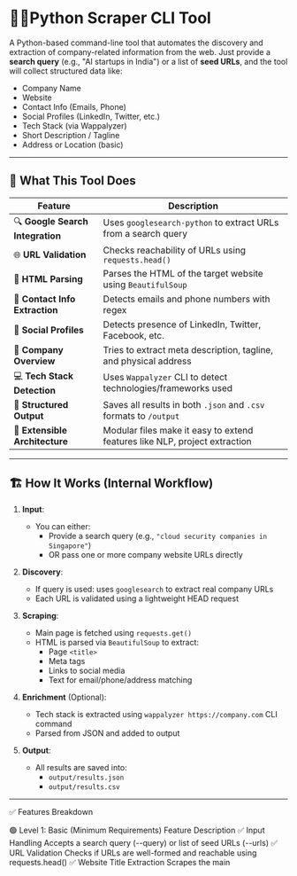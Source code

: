 # 🕵️‍♂️Python Scraper CLI Tool

A Python-based command-line tool that automates the discovery and extraction of company-related information from the web. Just provide a **search query** (e.g., "AI startups in India") or a list of **seed URLs**, and the tool will collect structured data like:

- Company Name  
- Website  
- Contact Info (Emails, Phone)  
- Social Profiles (LinkedIn, Twitter, etc.)  
- Tech Stack (via Wappalyzer)  
- Short Description / Tagline  
- Address or Location (basic)

---



## 🚀 What This Tool Does

| Feature                            | Description                                                                 |
|------------------------------------|-----------------------------------------------------------------------------|
| 🔍 **Google Search Integration**   | Uses `googlesearch-python` to extract URLs from a search query             |
| 🌐 **URL Validation**              | Checks reachability of URLs using `requests.head()`                        |
| 🧹 **HTML Parsing**                | Parses the HTML of the target website using `BeautifulSoup`               |
| 📧 **Contact Info Extraction**     | Detects emails and phone numbers with regex                               |
| 👤 **Social Profiles**             | Detects presence of LinkedIn, Twitter, Facebook, etc.                      |
| 🏢 **Company Overview**            | Tries to extract meta description, tagline, and physical address           |
| 💻 **Tech Stack Detection**        | Uses `Wappalyzer` CLI to detect technologies/frameworks used               |
| 🧾 **Structured Output**           | Saves all results in both `.json` and `.csv` formats to `/output`          |
| 🧠 **Extensible Architecture**     | Modular files make it easy to extend features like NLP, project extraction |

---



## 🏗️ How It Works (Internal Workflow)

1. **Input**:
   - You can either:
     - Provide a search query (e.g., `"cloud security companies in Singapore"`)
     - OR pass one or more company website URLs directly

2. **Discovery**:
   - If query is used: uses `googlesearch` to extract real company URLs
   - Each URL is validated using a lightweight HEAD request

3. **Scraping**:
   - Main page is fetched using `requests.get()`
   - HTML is parsed via `BeautifulSoup` to extract:
     - Page `<title>`
     - Meta tags
     - Links to social media
     - Text for email/phone/address matching

4. **Enrichment** (Optional):
   - Tech stack is extracted using `wappalyzer https://company.com` CLI command
   - Parsed from JSON and added to output

5. **Output**:
   - All results are saved into:
     - `output/results.json`
     - `output/results.csv`

---


✅ Features Breakdown


🟢 Level 1: Basic (Minimum Requirements)
Feature	Description
✅ Input Handling	Accepts a search query (--query) or list of seed URLs (--urls)
✅ URL Validation	Checks if URLs are well-formed and reachable using requests.head()
✅ Website Title Extraction	Scrapes the main <title> of the site to infer company name
✅ Email Extraction	Extracts emails using regex from visible site content
✅ Phone Number Extraction	Extracts phone numbers using regex
✅ JSON/CSV Output	Structured results saved to output/results.json and output/results.csv
✅ Error Handling	Gracefully handles unreachable sites or missing fields



🟡 Level 2: Medium (Enhanced Information Extraction)
Feature	Description
✅ Meta Description	Extracts <meta name="description"> tag for company tagline/summary
✅ Social Profiles	Detects LinkedIn, Twitter, Facebook URLs from the homepage
✅ Address/Location (Heuristic)	Extracts address using keyword heuristics like "Location", "Visit us at"
✅ Organized Output	Combines basic + medium fields into a single result object per company
✅ Modular Codebase	Separation of logic into scraper.py, utils.py, enrichment.py, etc.



🔵 Level 3: Advanced (Enriched & Intelligent)
Feature	Description
✅ Tech Stack Detection	Uses Wappalyzer CLI to list technologies
⚙️ Project Detection (Planned)	Crawl "About", "Projects", "Blog" pages to identify ongoing work
⚙️ Competitor Analysis (Planned)	Identify competitors via NLP on site content or external enrichment
⚙️ NLP Summary (Planned)	Use NLP models (spaCy / transformers) to generate brief profile summary
⚙️ API Enrichment (Planned)	Integrate Clearbit or Crunchbase for funding, location, industry data

🧠 Feature Summary Table
Category	Features Included
Basic	Query input, seed URLs, title, emails, phones, URL validation, error handling
Medium	Meta tags, social links, address detection, modular structure, CSV/JSON output
Advanced	Tech stack detection via Wappalyzer, optional future NLP/API integrations




## 🧪 Sample Output

CLI Prompt : "Game Developement startups in india"  

  CLI :   python main.py --query "game development startups in india" 


```json
{
    "company_name": "Top Game Development Companies in India | Indian Gaming Companies",
    "website": "https://www.juegostudio.com/blog/best-game-development-companies-in-india",
    "emails": [
      "info@juegostudio.com",
      "info.usa@juegostudio.com",
      "info.uk@juegostudio.com"
    ],
    "phones": [
      " 560 078",
      "+44 75 8784 0496",
      "+91 89298-0841",
      " 575006",
      "+1 (940)-2185249",
      "+966 50 269 7450"
    ],
    "social_links": {
      "facebook": "https://www.facebook.com/JuegoStudioPrivateLimited/",
      "twitter": "https://www.twitter.com/juegostudio",
      "linkedin": "https://www.linkedin.com/company/juego-studio"
    },
    "description": "Partner with one of India\u2019s leading game development companies to create engaging, cross-platform games with unique design and development solutions.",
    "address": "",
    "tech_stack": []
  }
```

📦 Output Details (Where & What Is Saved)

The tool automatically stores scraped company data in two formats:

Format	  File Name	          Location	                          Description
✅ CSV	results.csv	      output/ folder	             Easy to open in Excel, Sheets, etc.
✅ JSON	results.json	  output/ folder	         Structured data for programmatic usage

✅ Both files are automatically created after each successful run of the CLI.




🧰 Technology Stack
Purpose	Tool / Library
Web scraping	requests, beautifulsoup4
Query → URLs	googlesearch-python
Validation	requests.head()
Regex Matching	re
Tech Stack Enrich	Wappalyzer CLI
Output Serialization	json, csv


🧑‍💻 Setup Instructions
🔸 Step 1: Clone the Repo
bash
Copy
Edit
git clone <your-repo-url>
cd company_scraper
🔸 Step 2: Create a Virtual Environment
bash
Copy
Edit
python3 -m venv venv
source venv/bin/activate
🔸 Step 3: Install Dependencies
bash
Copy
Edit
pip install -r requirements.txt
If you see externally-managed-environment error, use a virtualenv or pass --break-system-packages


You must have Node.js installed.



🧪 Usage Examples


📌 Use a Search Query
bash
Copy
Edit
python main.py --query "biotech startups in Europe"


📌 Use Specific URLs
bash
Copy
Edit
python main.py --urls https://example1.com https://example2.com
Results will be saved in:

output/results.json

output/results.csv



🧱 File Structure
graphql
Copy
Edit
company_scraper/
├── main.py             # CLI entry point
├── scraper.py          # HTML parsing and field extraction
├── enrichment.py       # Tech stack detection using Wappalyzer
├── utils.py            # URL validation, query → URLs
├── output.py           # Writers for JSON and CSV
├── requirements.txt
└── README.md



⚠️ Limitations & Notes
Detection of physical address, year, projects, etc. is best-effort and heuristic-based.

Wappalyzer requires Node.js & CLI access .

Google Search via googlesearch-python might block if overused (you can switch to SerpAPI or Bing API for scaling).

NLP project detection, funding data, or LinkedIn API integration can be added later as advanced extensions.



🌱 Future Enhancements
NLP-based project & competitor extraction from About pages

Funding/enrichment via Clearbit or Crunchbase API

GUI version with dashboard interface

Export to Excel or Google Sheets

Background scraping with queue handling (async)



🤝 Contribution & Customization
Feel free to fork, customize modules, or request advanced features like:

Semantic matching (NLP)

Web crawling beyond homepage

Django or Streamlit-based frontend for this tool



🧑 Author
Dhanush Kumar V.
MERN Stack Developer | Automation Enthusiast | Full Stack Problem Solver

Crafted with 💻 and ☕ for real-world web intelligence extraction


